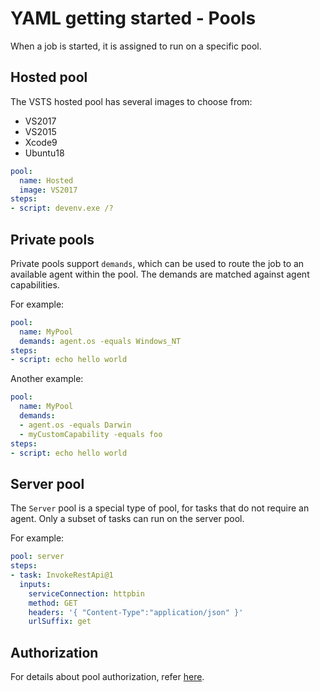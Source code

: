 # YAML getting started - Pools

When a job is started, it is assigned to run on a specific pool.

## Hosted pool

The VSTS hosted pool has several images to choose from:
- VS2017
- VS2015
- Xcode9
- Ubuntu18

```yaml
pool:
  name: Hosted
  image: VS2017
steps:
- script: devenv.exe /?
```

## Private pools

Private pools support `demands`, which can be used to route the job to an available agent
within the pool. The demands are matched against agent capabilities.

For example:

```yaml
pool:
  name: MyPool
  demands: agent.os -equals Windows_NT
steps:
- script: echo hello world
```

Another example:

```yaml
pool:
  name: MyPool
  demands:
  - agent.os -equals Darwin
  - myCustomCapability -equals foo
steps:
- script: echo hello world
```

## Server pool

The `Server` pool is a special type of pool, for tasks that do not require an agent.
Only a subset of tasks can run on the server pool.

For example:

```yaml
pool: server
steps:
- task: InvokeRestApi@1
  inputs:
    serviceConnection: httpbin
    method: GET
    headers: '{ "Content-Type":"application/json" }'
    urlSuffix: get
```

## Authorization

For details about pool authorization, refer [here](yamlgettingstarted-authz.md).
